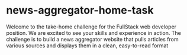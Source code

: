 # news-aggregator-home-task
Welcome to the take-home challenge for the FullStack web developer position. We are excited to see your skills and experience in action. The challenge is to build a news aggregator website that pulls articles from various sources and displays them in a clean, easy-to-read format
